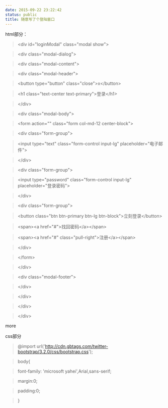```yaml
---
date: 2015-09-22 23:22:42
status: public
title: 随意写了个登陆窗口
---
```




html部分：

> &lt;div id="loginModal" class="modal show"&gt;
>

> &lt;div class="modal-dialog"&gt;
>

> &lt;div class="modal-content"&gt;
>

> &lt;div class="modal-header"&gt;
>

> &lt;button type="button" class="close"&gt;x&lt;/button&gt;
>

> &lt;h1 class="text-center text-primary"&gt;登录&lt;/h1&gt;
>

> &lt;/div&gt;
>

> &lt;div class="modal-body"&gt;
>

> &lt;form action="" class="form col-md-12 center-block"&gt;
>

> &lt;div class="form-group"&gt;
>

> &lt;input type="text" class="form-control input-lg" placeholder="电子邮件"&gt;
>

> &lt;/div&gt;
>

> &lt;div class="form-group"&gt;
>

> &lt;input type="password" class="form-control input-lg" placeholder="登录密码"&gt;
>

> &lt;/div&gt;
>

> &lt;div class="form-group"&gt;
>

> &lt;button class="btn btn-primary btn-lg btn-block"&gt;立刻登录&lt;/button&gt;
>

> &lt;span&gt;&lt;a href="#"&gt;找回密码&lt;/a&gt;&lt;/span&gt;
>

> &lt;span&gt;&lt;a href="#" class="pull-right"&gt;注册&lt;/a&gt;&lt;/span&gt;
>

> &lt;/div&gt;
>

> &lt;/form&gt;
>

> &lt;/div&gt;
>

> &lt;div class="modal-footer"&gt;
>

>

> &lt;/div&gt;
>

> &lt;/div&gt;
>

> &lt;/div&gt;
>

> &lt;/div&gt;

more

css部分

> @import url('http://cdn.gbtags.com/twitter-bootstrap/3.2.0/css/bootstrap.css');
>

>

> body{
>

> font-family: 'microsoft yahei',Arial,sans-serif;
>

> margin:0;
>

> padding:0;
>

> }